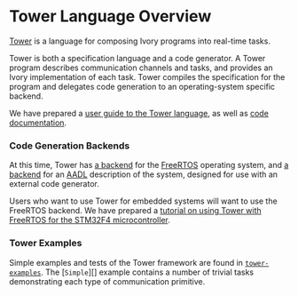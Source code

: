 # Tower Language Overview

[Tower][tower] is a language for composing Ivory programs into real-time tasks.

Tower is both a specification language and a code generator. A Tower program
describes communication channels and tasks, and provides an Ivory implementation
of each task. Tower compiles the specification for the program and delegates
code generation to an operating-system specific backend.

We have prepared a [user guide to the Tower language][tower-userguide], as well
as [code documentation][tower-haddock].

[tower-userguide]: tower-userguide.html
[tower-haddock]: tower-haddock.html

### Code Generation Backends

At this time, Tower has [a backend][tower-freertos] for the [FreeRTOS][]
operating system, and [a backend][tower-aadl] for an [AADL][] description of the
system, designed for use with an external code generator.

Users who want to use Tower for embedded systems will want to use the FreeRTOS
backend. We have prepared a [tutorial on using Tower with FreeRTOS for the
STM32F4 microcontroller][tower-tutorial].

[tower]: http://github.com/GaloisInc/tower
[tower-freertos]: http://github.com/GaloisInc/tower/tree/master/tower-freertos
[tower-aadl]: http://github.com/GaloisInc/tower/tree/master/tower-aadl
[FreeRTOS]: http://freertos.org
[AADL]: https://www.sei.cmu.edu/architecture/research/model-based-engineering/aadl.cfm

[tower-tutorial]: tower-tutorial.html

### Tower Examples

Simple examples and tests of the Tower framework are found in
[`tower-examples`][examples]. The [`Simple`][] example contains a number of
trivial tasks demonstrating each type of communication primitive.

[examples]: https://github.com/GaloisInc/tower/tree/master/tower-examples
[Simple]: https://github.com/GaloisInc/tower/blob/master/tower-examples/examples/Simple.hs

